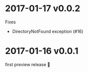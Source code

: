 # 2017-01-17 v0.0.2

Fixes
- DirectoryNotFound exception (#16)

# 2017-01-16 v0.0.1

first preview release 🎉
